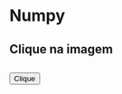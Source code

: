 # Numpy
<h2>Clique na imagem<h2>
<button href="https://rafael-moratti.github.io/Numpy/" target="_blank"src="https://colab.research.google.com/drive/1_djHQ01S_FkAZaMsnG6eUqLih6r_lzzz#scrollTo=0y7KIQINBGBG">Clique</button>
